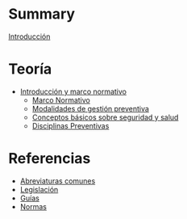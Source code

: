 # Summary

[Introducción](./intro.md)

# Teoría

- [Introducción y marco normativo](./1_Intro/README.md)
    - [Marco Normativo](./1_Intro/marco.md)
    - [Modalidades de gestión preventiva](./1_Intro/modalidades.md)
    - [Conceptos básicos sobre seguridad y salud](./1_Intro/cb.md)
    - [Disciplinas Preventivas](./1_Intro/disciplinas.md)

# Referencias
- [Abreviaturas comunes](referencias/abrev.md)
- [Legislación](referencias/legislacion.md)
- [Guías]()
- [Normas]()
